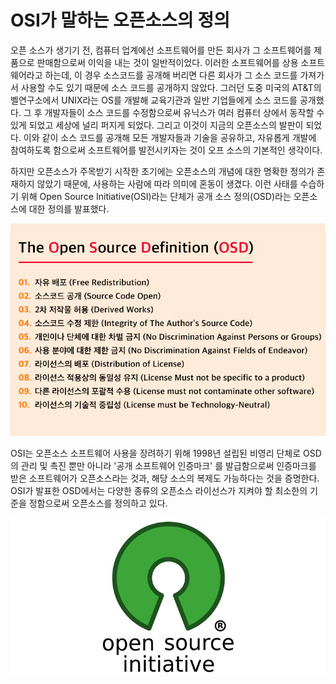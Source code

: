 # OSI가 말하는 오픈소스의 정의

 오픈 소스가 생기기 전,  컴퓨터 업계에선 소프트웨어를 만든 회사가 그 소프트웨어를 제품으로 판매함으로써 이익을 내는 것이 일반적이었다. 이러한 소프트웨어를 상용 소프트웨어라고 하는데, 이 경우 소스코드를 공개해 버리면 다른 회사가 그 소스 코드를 가져가서 사용할 수도 있기 때문에 소스 코드를 공개하지 않았다. 그러던 도중 미국의 AT&T의 벨연구소에서 UNIX라는 OS를 개발해 교육기관과 일반 기업들에게 소스 코드를 공개했다. 그 후 개발자들이 소스 코드를 수정함으로써 유닉스가 여러 컴퓨터 상에서 동작할 수 있게 되었고 세상에 널리 퍼지게 되었다. 그리고 이것이 지금의 오픈소스의 발판이 되었다. 이와 같이 소스 코드를 공개해 모든 개발자들과 기술을 공유하고, 자유롭게 개발에 참여하도록 함으로써 소프트웨어를 발전시키자는 것이 오프 소스의 기본적인 생각이다.

 하지만 오픈소스가 주목받기 시작한 초기에는 오픈소스의 개념에 대한 명확한 정의가 존재하지 않았기 때문에, 사용하는 사람에 따라 의미에 혼동이 생겼다. 이런 사태를 수습하기 위해 Open Source Initiative\(OSI\)라는 단체가 공개 소스 정의\(OSD\)라는 오픈소스에 대한 정의를 발표했다.

![&#xCD9C;&#xCC98; - &#xACF5;&#xAC1C;SW&#xD3EC;&#xD138;](../.gitbook/assets/image%20%283%29.png)

OSI는 오픈소스 소프트웨어 사용을 장려하기 위해 1998년 설립된 비영리 단체로 OSD의 관리 및 촉진 뿐만 아니라 '공개 소프트웨어 인증마크' 를 발급함으로써 인증마크를 받은 소프트웨어가 오픈소스라는 것과, 해당 소스의 복제도 가능하다는 것을 증명한다. OSI가 발표한 OSD에서는 다양한 종류의 오픈소스 라이선스가 지켜야 할 최소한의 기준을 정함으로써 오픈소스를 정의하고 있다.

![&#xC624;&#xD508;&#xC18C;&#xC2A4; &#xC18C;&#xD504;&#xD2B8;&#xC6E8;&#xC5B4; &#xC778;&#xC99D;&#xB9C8;&#xD06C;\(&#xCD9C;&#xCC98; : OSI &#xD648;&#xD398;&#xC774;&#xC9C0;\)](../.gitbook/assets/image%20%281%29.png)

  



